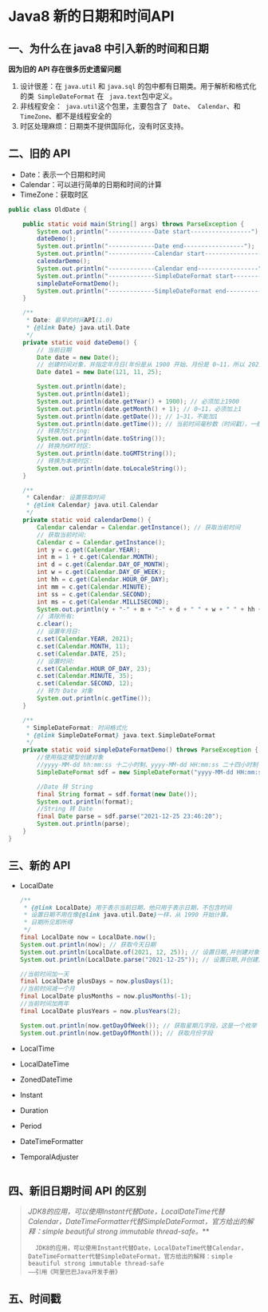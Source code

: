 # Java8 新的日期和时间API

## 一、为什么在 java8 中引入新的时间和日期

 **因为旧的 API 存在很多历史遗留问题**

1. 设计很差：在 `java.util` 和 `java.sql` 的包中都有日期类。用于解析和格式化的类` SimpleDateFormat` 在 ` java.text`包中定义。
2. 非线程安全：` java.util`这个包里，主要包含了 ` Date`、` Calendar`、和 ` TimeZone`、都不是线程安全的
3. 时区处理麻烦：日期类不提供国际化，没有时区支持。

## 二、旧的 API

* Date：表示一个日期和时间
* Calendar：可以进行简单的日期和时间的计算
* TimeZone：获取时区

~~~java
public class OldDate {

    public static void main(String[] args) throws ParseException {
        System.out.println("-------------Date start-----------------");
        dateDemo();
        System.out.println("-------------Date end-----------------");
        System.out.println("-------------Calendar start-----------------");
        calendarDemo();
        System.out.println("-------------Calendar end-----------------");
        System.out.println("-------------SimpleDateFormat start-----------------");
        simpleDateFormatDemo();
        System.out.println("-------------SimpleDateFormat end-----------------");
    }

    /**
     * Date: 最早的时间API(1.0)
     * {@link Date} java.util.Date
     */
    private static void dateDemo() {
        // 当前日期
        Date date = new Date();
        // 创建时间对象，并指定年月日(年份是从 1900 开始、月份是 0~11，所以 2021/12/25 所以传参为 121、11、25)
        Date date1 = new Date(121, 11, 25);

        System.out.println(date);
        System.out.println(date1);
        System.out.println(date.getYear() + 1900); // 必须加上1900
        System.out.println(date.getMonth() + 1); // 0~11，必须加上1
        System.out.println(date.getDate()); // 1~31，不能加1
        System.out.println(date.getTime()); // 当前时间毫秒数（时间戳），一般使用 System.currentTimeMillis()
        // 转换为String:
        System.out.println(date.toString());
        // 转换为GMT时区:
        System.out.println(date.toGMTString());
        // 转换为本地时区:
        System.out.println(date.toLocaleString());
    }

    /**
     * Calendar: 设置获取时间
     * {@link Calendar} java.util.Calendar
     */
    private static void calendarDemo() {
        Calendar calendar = Calendar.getInstance(); // 获取当前时间
        // 获取当前时间:
        Calendar c = Calendar.getInstance();
        int y = c.get(Calendar.YEAR);
        int m = 1 + c.get(Calendar.MONTH);
        int d = c.get(Calendar.DAY_OF_MONTH);
        int w = c.get(Calendar.DAY_OF_WEEK);
        int hh = c.get(Calendar.HOUR_OF_DAY);
        int mm = c.get(Calendar.MINUTE);
        int ss = c.get(Calendar.SECOND);
        int ms = c.get(Calendar.MILLISECOND);
        System.out.println(y + "-" + m + "-" + d + " " + w + " " + hh + ":" + mm + ":" + ss + "." + ms);
        // 清除所有:
        c.clear();
        // 设置年月日:
        c.set(Calendar.YEAR, 2021);
        c.set(Calendar.MONTH, 11);
        c.set(Calendar.DATE, 25);
        // 设置时间:
        c.set(Calendar.HOUR_OF_DAY, 23);
        c.set(Calendar.MINUTE, 35);
        c.set(Calendar.SECOND, 12);
        // 转为 Date 对象
        System.out.println(c.getTime());
    }

    /**
     * SimpleDateFormat: 时间格式化
     * {@link SimpleDateFormat} java.text.SimpleDateFormat
     */
    private static void simpleDateFormatDemo() throws ParseException {
        //使用指定模型创建对象
        //yyyy-MM-dd hh:mm:ss 十二小时制、yyyy-MM-dd HH:mm:ss 二十四小时制
        SimpleDateFormat sdf = new SimpleDateFormat("yyyy-MM-dd HH:mm:ss");

        //Date 转 String
        final String format = sdf.format(new Date());
        System.out.println(format);
        //String 转 Date
        final Date parse = sdf.parse("2021-12-25 23:46:20");
        System.out.println(parse);
    }
}
~~~



## 三、新的 API

* LocalDate

  ~~~java
  /**
   * {@link LocalDate} 用于表示当前日期，他只用于表示日期，不包含时间
   * 设置日期不用在像{@link java.util.Date}一样，从 1990 开始计算。
   * 日期所见即所得
   */
  final LocalDate now = LocalDate.now();
  System.out.println(now); // 获取今天日期
  System.out.println(LocalDate.of(2021, 12, 25)); // 设置日期,并创建对象
  System.out.println(LocalDate.parse("2021-12-25")); // 设置日期,并创建对象
  
  //当前时间加一天
  final LocalDate plusDays = now.plusDays(1);
  //当前时间减一个月
  final LocalDate plusMonths = now.plusMonths(-1);
  //当前时间加两年
  final LocalDate plusYears = now.plusYears(2);
  
  System.out.println(now.getDayOfWeek()); // 获取星期几字段，这是一个枚举 DayOfWeek
  System.out.println(now.getDayOfMonth()); // 获取月份字段
  ~~~

  

* LocalTime

* LocalDateTime

* ZonedDateTime

* Instant

* Duration

* Period

* DateTimeFormatter

* TemporalAdjuster

~~~java

~~~



## 四、新旧日期时间 API 的区别

> **JDK8的应用，可以使用Instant代替Date，LocalDateTime代替Calendar，DateTimeFormatter代替SimpleDateFormat*，官方给出的解释：simple beautiful strong immutable thread-safe。***
>
> ~~~mipsasm
>   JDK8的应用，可以使用Instant代替Date，LocalDateTime代替Calendar，DateTimeFormatter代替SimpleDateFormat，官方给出的解释：simple beautiful strong immutable thread-safe							——引用《阿里巴巴Java开发手册》	
> ~~~



## 五、时间戳




